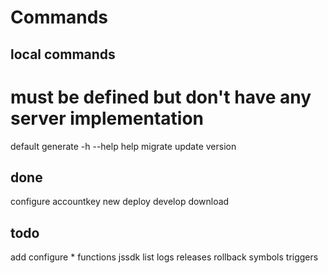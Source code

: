 Commands
========

local commands
--------------
# must be defined but don't have any server implementation
default
generate
-h
--help
help
migrate
update
version

done
----
configure accountkey
new
deploy
develop
download

todo
----
add
configure *
functions
jssdk
list
logs
releases
rollback
symbols
triggers

